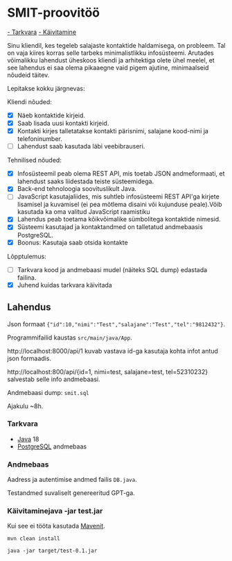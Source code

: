 # SMIT-proovitöö

[- Tarkvara](#tarkvara)
[- Käivitamine](#käivitamine)

Sinu kliendil, kes tegeleb salajaste kontaktide haldamisega, on probleem. Tal on vaja kiires korras selle tarbeks minimalistlikku infosüsteemi. Arutades võimalikku lahendust üheskoos kliendi ja arhitektiga olete ühel meelel, et see lahendus ei saa olema pikaaegne vaid pigem ajutine, minimaalseid nõudeid täitev.

Lepitakse kokku järgnevas:

Kliendi nõuded:

- [X] Näeb kontaktide kirjeid.
- [X] Saab lisada uusi kontakti kirjeid.
- [X] Kontakti kirjes talletatakse kontakti pärisnimi, salajane kood-nimi ja telefoninumber.
- [ ] Lahendust saab kasutada läbi veebibrauseri.

Tehnilised nõuded:

- [X] Infosüsteemil peab olema REST API, mis toetab JSON andmeformaati, et lahendust saaks liidestada teiste süsteemidega.
- [X] Back-end tehnoloogia soovituslikult Java.
- [ ] JavaScript kasutajaliides, mis suhtleb infosüsteemi REST API'ga kirjete lisamisel ja kuvamisel (ei pea mõtlema disaini või kujunduse peale).Võib kasutada ka oma valitud JavaScript raamistiku
- [X] Lahendus peab toetama kõikvõimalike sümbolitega kontaktide nimesid.
- [X] Süsteemi kasutajad ja kontaktandmed on talletatud andmebaasis PostgreSQL.
- [X] Boonus: Kasutaja saab otsida kontakte

Lõpptulemus:

- [ ] Tarkvara kood ja andmebaasi mudel (näiteks SQL dump) edastada failina.
- [X] Juhend kuidas tarkvara käivitada

## Lahendus

Json formaat `{"id":10,"nimi":"Test","salajane":"Test","tel":"9812432"}`.

Programmifailid kaustas `src/main/java/App`.

http://localhost:8000/api/1 kuvab vastava id-ga kasutaja kohta infot antud json formaadis.

http://localhost:800/api/{id=1, nimi=test, salajane=test, tel=52310232} salvestab selle info andmebaasi.

Andmebaasi dump: `smit.sql`

Ajakulu ~8h.

### Tarkvara

* [Java](https://www.java.com/en/) 18
* [PostgreSQL](https://www.postgresql.org/) andmebaas

### Andmebaas

Aadress ja autentimise andmed failis `DB.java`.

Testandmed suvaliselt genereeritud GPT-ga.

### Käivitaminejava -jar test.jar

Kui see ei tööta kasutada [Mavenit](https://maven.apache.org/).

```
mvn clean install
```

```
java -jar target/test-0.1.jar
```
